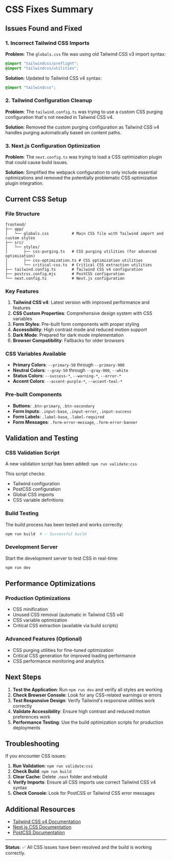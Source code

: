 # CSS Fixes Summary

## Issues Found and Fixed

### 1. Incorrect Tailwind CSS Imports

**Problem**: The `globals.css` file was using old Tailwind CSS v3 import syntax:

```css
@import "tailwindcss/preflight";
@import "tailwindcss/utilities";
```

**Solution**: Updated to Tailwind CSS v4 syntax:

```css
@import "tailwindcss";
```

### 2. Tailwind Configuration Cleanup

**Problem**: The `tailwind.config.ts` was trying to use a custom CSS purging configuration that's not needed in Tailwind CSS v4.

**Solution**: Removed the custom purging configuration as Tailwind CSS v4 handles purging automatically based on content paths.

### 3. Next.js Configuration Optimization

**Problem**: The `next.config.ts` was trying to load a CSS optimization plugin that could cause build issues.

**Solution**: Simplified the webpack configuration to only include essential optimizations and removed the potentially problematic CSS optimization plugin integration.

## Current CSS Setup

### File Structure

```
frontend/
├── app/
│   └── globals.css          # Main CSS file with Tailwind import and custom styles
├── src/
│   └── styles/
│       ├── css-purging.ts   # CSS purging utilities (for advanced optimization)
│       ├── css-optimization.ts # CSS optimization utilities
│       └── critical-css.ts  # Critical CSS extraction utilities
├── tailwind.config.ts       # Tailwind CSS v4 configuration
├── postcss.config.mjs       # PostCSS configuration
└── next.config.ts           # Next.js configuration
```

### Key Features

1. **Tailwind CSS v4**: Latest version with improved performance and features
2. **CSS Custom Properties**: Comprehensive design system with CSS variables
3. **Form Styles**: Pre-built form components with proper styling
4. **Accessibility**: High contrast mode and reduced motion support
5. **Dark Mode**: Prepared for dark mode implementation
6. **Browser Compatibility**: Fallbacks for older browsers

### CSS Variables Available

- **Primary Colors**: `--primary-50` through `--primary-900`
- **Neutral Colors**: `--gray-50` through `--gray-900`, `--white`
- **Status Colors**: `--success-*`, `--warning-*`, `--error-*`
- **Accent Colors**: `--accent-purple-*`, `--accent-teal-*`

### Pre-built Components

- **Buttons**: `.btn-primary`, `.btn-secondary`
- **Form Inputs**: `.input-base`, `.input-error`, `.input-success`
- **Form Labels**: `.label-base`, `.label-required`
- **Form Messages**: `.form-error-message`, `.form-error-banner`

## Validation and Testing

### CSS Validation Script

A new validation script has been added: `npm run validate:css`

This script checks:

- Tailwind configuration
- PostCSS configuration
- Global CSS imports
- CSS variable definitions

### Build Testing

The build process has been tested and works correctly:

```bash
npm run build  # ✅ Successful build
```

### Development Server

Start the development server to test CSS in real-time:

```bash
npm run dev
```

## Performance Optimizations

### Production Optimizations

- CSS minification
- Unused CSS removal (automatic in Tailwind CSS v4)
- CSS variable optimization
- Critical CSS extraction (available via build scripts)

### Advanced Features (Optional)

- CSS purging utilities for fine-tuned optimization
- Critical CSS generation for improved loading performance
- CSS performance monitoring and analytics

## Next Steps

1. **Test the Application**: Run `npm run dev` and verify all styles are working
2. **Check Browser Console**: Look for any CSS-related warnings or errors
3. **Test Responsive Design**: Verify Tailwind's responsive utilities work correctly
4. **Validate Accessibility**: Ensure high contrast and reduced motion preferences work
5. **Performance Testing**: Use the build optimization scripts for production deployments

## Troubleshooting

If you encounter CSS issues:

1. **Run Validation**: `npm run validate:css`
2. **Check Build**: `npm run build`
3. **Clear Cache**: Delete `.next` folder and rebuild
4. **Verify Imports**: Ensure all CSS imports use correct Tailwind CSS v4 syntax
5. **Check Console**: Look for PostCSS or Tailwind CSS error messages

## Additional Resources

- [Tailwind CSS v4 Documentation](https://tailwindcss.com/docs)
- [Next.js CSS Documentation](https://nextjs.org/docs/app/building-your-application/styling)
- [PostCSS Documentation](https://postcss.org/)

---

**Status**: ✅ All CSS issues have been resolved and the build is working correctly.
